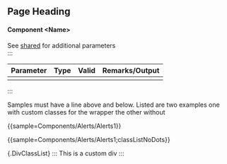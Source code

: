 ﻿## Page Heading
#### Component \<Name\>
See [shared](layout/shared) for additional parameters    
:::

| Parameter | Type | Valid | Remarks/Output | 
|-----------|------|-------|----------------|
|           |      |       |                | {.table-striped .p-2}

:::

Samples must have a line above and below. Listed are two examples one with custom classes for the wrapper the other without

{{sample=Components/Alerts/Alerts1}}

{{sample=Components/Alerts/Alerts1;classListNoDots}}

{.DivClassList}
:::
This is a custom div
:::